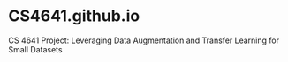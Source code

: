 # CS4641.github.io
CS 4641 Project: Leveraging Data Augmentation and Transfer Learning for Small Datasets
